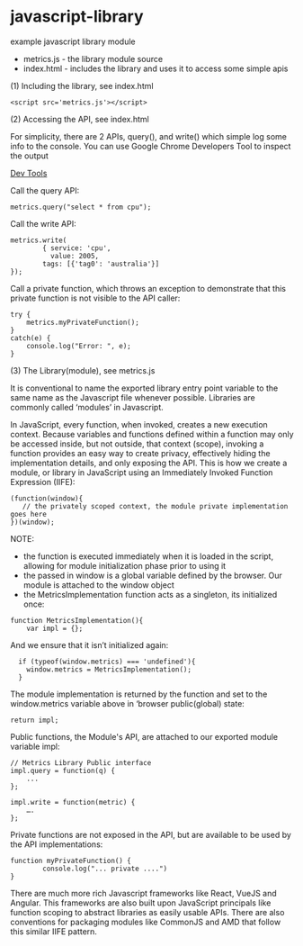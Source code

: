 # javascript-library
example javascript library module

* metrics.js  - the library module source
* index.html - includes the library and uses it to access some simple apis 

(1) Including the library, see index.html

	<script src='metrics.js'></script>

(2) Accessing the API, see index.html

For simplicity, there are 2 APIs, query(), and write() which simple log some info to the console. You can use Google Chrome Developers Tool to inspect the output

[Dev Tools](https://developer.chrome.com/devtools)

Call the query API:

	metrics.query("select * from cpu");
	
Call the write API:

	metrics.write(
			{ service: 'cpu', 
			  value: 2005, 
		  	tags: [{'tag0': 'australia'}]
	});

Call a private function, which throws an exception to demonstrate that this private function is not visible to the API caller:

	try {
		metrics.myPrivateFunction();
	}
	catch(e) {
		console.log("Error: ", e);
	}

(3) The Library(module), see metrics.js

It is conventional to name the exported library entry point variable to the same name as the Javascript file whenever possible. Libraries are commonly called ‘modules’ in Javascript.

In JavaScript, every function, when invoked, creates a new execution context. Because variables and functions defined within a function may only be accessed inside, but not outside, that context (scope), invoking a function provides an easy way to create privacy, effectively hiding the implementation details, and only exposing the API. This is how we create a module, or library in JavaScript using an Immediately Invoked Function Expression (IIFE):

````
(function(window){
   // the privately scoped context, the module private implementation goes here
})(window); 
````

NOTE:
* the function is executed immediately when it is loaded in the script, allowing for module initialization phase prior to using it 
* the passed in window is a global variable defined by the browser. Our module is attached to the window object
* the MetricsImplementation function acts as a singleton, its initialized once:

````
function MetricsImplementation(){
    var impl = {};
````

And we ensure that it isn’t initialized again:

````
  if (typeof(window.metrics) === 'undefined'){
    window.metrics = MetricsImplementation();
  }
````

The module implementation is returned by the function and set to the window.metrics variable above in ‘browser public(global) state:

	return impl;

Public functions, the Module's API, are attached to our exported module variable impl:

    // Metrics Library Public interface 
    impl.query = function(q) {
		...
    };

    impl.write = function(metric) {
		….
    };

Private functions are not exposed in the API, but are available to be used by the API implementations:

 	function myPrivateFunction() {
      		console.log("... private ....")
 	}

There are much more rich Javascript frameworks like React, VueJS and Angular. This frameworks are also built upon JavaScript principals like function scoping to abstract libraries as easily usable APIs. There are also conventions for packaging modules like CommonJS and AMD that follow this similar IIFE pattern.
